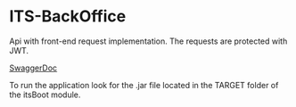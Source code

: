 # ITS-BackOffice

Api with front-end request implementation.
The requests are protected with JWT.

[SwaggerDoc](http://localhost:8080/swagger-ui.html)

To run the application look for the .jar file located in the TARGET folder of the itsBoot module.
